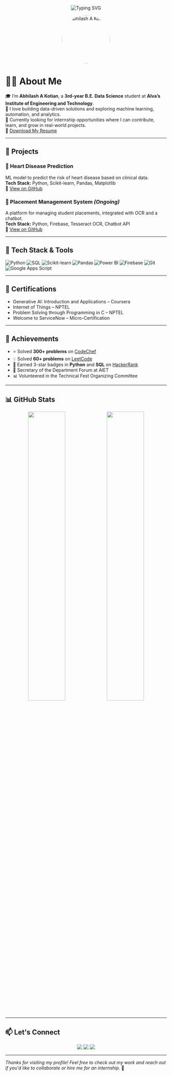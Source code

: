 <!-- Banner -->
<p align="center">
  <img src="https://readme-typing-svg.demolab.com/?lines=Hi+👋,+I'm+Abhilash+A+Kotian;Data+Science+Student+%7C+ML+Enthusiast;Actively+Looking+for+Internships!" alt="Typing SVG" />
</p>

<!-- Profile Picture -->
<p align="center">
  <img src=""C:\Users\asus\Downloads\github-header-image.png"" width="150" style="border-radius: 50%;" alt="Abhilash A Kotian">
</p>

# 🙋‍♂️ About Me

🎓 I’m **Abhilash A Kotian**, a **3rd-year B.E. Data Science** student at **Alva’s Institute of Engineering and Technology**.  
🚀 I love building data-driven solutions and exploring machine learning, automation, and analytics.  
🎯 Currently looking for internship opportunities where I can contribute, learn, and grow in real-world projects.  
📄 [Download My Resume](https://drive.google.com/file/d/1VGQ_00eXEOcczifqBU0AM-yEyIvi5UyK/view?usp=sharing)  

---

## 📌 Projects

### 💓 Heart Disease Prediction
ML model to predict the risk of heart disease based on clinical data.  
**Tech Stack:** Python, Scikit-learn, Pandas, Matplotlib  
🔗 [View on GitHub](https://github.com/Abhilashkotian/heart-disease-diagnosis-using-ML)

### 🤖 Placement Management System *(Ongoing)*
A platform for managing student placements, integrated with OCR and a chatbot.  
**Tech Stack:** Python, Firebase, Tesseract OCR, Chatbot API  
🔗 [View on GitHub](https://github.com/Abhilashkotian/Placement-Management-System)

---

## 🔧 Tech Stack & Tools

![Python](https://img.shields.io/badge/Python-3670A0?style=for-the-badge&logo=python&logoColor=white)
![SQL](https://img.shields.io/badge/SQL-003B57?style=for-the-badge&logo=MySQL&logoColor=white)
![Scikit-learn](https://img.shields.io/badge/Scikit--learn-F7931E?style=for-the-badge&logo=scikit-learn&logoColor=white)
![Pandas](https://img.shields.io/badge/Pandas-150458?style=for-the-badge&logo=pandas&logoColor=white)
![Power BI](https://img.shields.io/badge/Power%20BI-F2C811?style=for-the-badge&logo=powerbi&logoColor=black)
![Firebase](https://img.shields.io/badge/Firebase-FFCA28?style=for-the-badge&logo=firebase&logoColor=black)
![Git](https://img.shields.io/badge/Git-F05032?style=for-the-badge&logo=git&logoColor=white)
![Google Apps Script](https://img.shields.io/badge/Google%20Apps%20Script-4285F4?style=for-the-badge&logo=google&logoColor=white)

---

## 🧠 Certifications

- Generative AI: Introduction and Applications – Coursera  
- Internet of Things – NPTEL  
- Problem Solving through Programming in C – NPTEL  
- Welcome to ServiceNow – Micro-Certification

---

## 🧩 Achievements

- ⭐ Solved **300+ problems** on [CodeChef](https://www.codechef.com/users/abhilash_ak)  
- 💡 Solved **60+ problems** on [LeetCode](https://leetcode.com/u/ABHILASH_A_KOTIAN/)  
- 🏅 Earned 3-star badges in **Python** and **SQL** on [HackerRank](https://www.hackerrank.com/profile/4AL22CD003)  
- 🤝 Secretary of the Department Forum at AIET  
- 📊 Volunteered in the Technical Fest Organizing Committee  

---

## 📊 GitHub Stats

<p align="center">
  <img src="https://github-readme-stats.vercel.app/api?username=Abhilashkotian&show_icons=true&theme=tokyonight" width="48%" />
  <img src="https://github-readme-stats.vercel.app/api/top-langs/?username=Abhilashkotian&layout=compact&theme=tokyonight" width="48%" />
</p>

---

## 📫 Let's Connect

<p align="center">
  <a href="https://www.linkedin.com/in/abhilash-a-kotian/"><img src="https://img.shields.io/badge/LinkedIn-blue?style=for-the-badge&logo=linkedin&logoColor=white"></a>
  <a href="mailto:abhilashkotian08@gmail.com"><img src="https://img.shields.io/badge/Gmail-D14836?style=for-the-badge&logo=gmail&logoColor=white"></a>
  <a href="https://github.com/Abhilashkotian"><img src="https://img.shields.io/badge/GitHub-333?style=for-the-badge&logo=github&logoColor=white"></a>
</p>

---

*Thanks for visiting my profile! Feel free to check out my work and reach out if you'd like to collaborate or hire me for an internship.* 🚀
